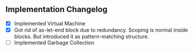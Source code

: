 ## Implementation Changelog

* [X] Implemented Virtual Machine
* [X] Got rid of as-let-end block due to redundancy.
   Scoping is normal inside blocks. But introduced it as
   pattern-matching structure.
* [ ] Implemented Garbage Collection